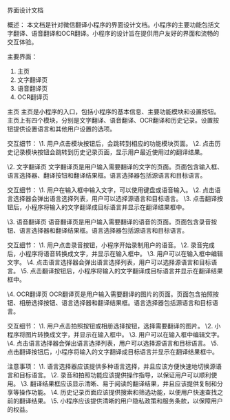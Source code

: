 界面设计文档

概述：
本文档是针对微信翻译小程序的界面设计文档。小程序的主要功能包括文字翻译、语音翻译和OCR翻译。小程序的设计旨在提供用户友好的界面和流畅的交互体验。

主要界面：

1. 主页
2. 文字翻译页
3. 语音翻译页
4. OCR翻译页

主页
主页是小程序的入口，包括小程序的基本信息、主要功能模块和设置按钮。主页上有四个模块，分别是文字翻译、语音翻译、OCR翻译和历史记录。设置按钮提供设置语言和其他用户设置的选项。

交互细节：
\1. 用户点击模块按钮后，会跳转到相应的功能模块页面。
\2. 点击历史记录模块按钮会跳转到历史记录页面，显示用户最近使用过的翻译结果。

\2. 文字翻译页
文字翻译页是用户输入需要翻译的文字的页面。页面包含输入框、语言选择器、翻译按钮和翻译结果框。语言选择器包括源语言和目标语言。

交互细节：
\1. 用户在输入框中输入文字，可以使用键盘或语音输入。
\2. 点击语言选择器会弹出语言选择列表，用户可以选择源语言和目标语言。
\3. 点击翻译按钮后，小程序将输入的文字翻译成目标语言并显示在翻译结果框中。

\3. 语音翻译页
语音翻译页是用户输入需要翻译的语音的页面。页面包含录音按钮、语言选择器和翻译结果框。语言选择器包括源语言和目标语言。

交互细节：
\1. 用户点击录音按钮，小程序开始录制用户的语音。
\2. 录音完成后，小程序将语音转换成文字，并显示在输入框中。
\3. 用户可以在输入框中编辑文字。
\4. 点击语言选择器会弹出语言选择列表，用户可以选择源语言和目标语言。
\5. 点击翻译按钮后，小程序将输入的文字翻译成目标语言并显示在翻译结果框中。

\4. OCR翻译页
OCR翻译页是用户输入需要翻译的图片的页面。页面包含拍照按钮、相册选择按钮、语言选择器和翻译结果框。语言选择器包括源语言和目标语言。

交互细节：
\1. 用户点击拍照按钮或相册选择按钮，选择需要翻译的图片。
\2. 小程序将图片转换成文字，并显示在输入框中。
\3. 用户可以在输入框中编辑文字。
\4. 点击语言选择器会弹出语言选择列表，用户可以选择源语言和目标语言。
\5. 点击翻译按钮后，小程序将输入的文字翻译成目标语言并显示在翻译结果框中。

注意事项：
\1. 语言选择器应该提供多种语言选择，并且应该方便快速地切换源语言和目标语言。
\2. 录音和拍照功能应该提供操作指导，以保证用户可以顺利使用。
\3. 翻译结果框应该显示清晰、易于阅读的翻译结果，并且应该提供复制和分享等操作功能。
\4. 历史记录页面应该提供搜索和筛选功能，以便用户快速查找之前的翻译结果。
\5. 小程序应该提供清晰的用户隐私政策和服务条款，以保障用户的权益。